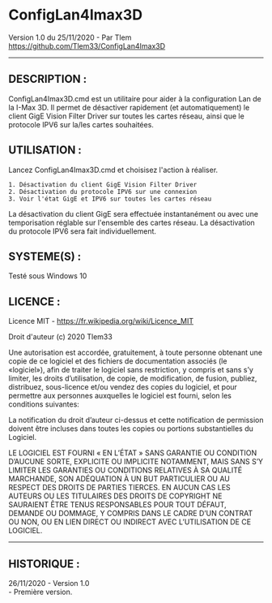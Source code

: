 # ConfigLan4Imax3D

Version 1.0 du 25/11/2020 - Par Tlem  
https://github.com/Tlem33/ConfigLan4Imax3D
***

## DESCRIPTION :

ConfigLan4Imax3D.cmd est un utilitaire pour aider à la configuration Lan de la I-Max 3D.
Il permet de désactiver rapidement (et automatiquement) le client GigE Vision Filter Driver sur toutes les cartes réseau, ainsi que le protocole IPV6 sur la/les cartes souhaitées.


## UTILISATION :

Lancez ConfigLan4Imax3D.cmd et choisisez l'action à réaliser.

	1. Désactivation du client GigE Vision Filter Driver  
	2. Désactivation du protocole IPV6 sur une connexion  
	3. Voir l'état GigE et IPV6 sur toutes les cartes réseau  

La désactivation du client GigE sera effectuée instantanément ou avec une temporisation réglable sur l'ensemble des cartes réseau.
La désactivation du protocole IPV6 sera fait individuellement.
 
 
## SYSTEME(S) :

Testé sous Windows 10


## LICENCE :

Licence MIT - https://fr.wikipedia.org/wiki/Licence_MIT

Droit d'auteur (c) 2020 Tlem33

Une autorisation est accordée, gratuitement, à toute personne obtenant une copie de ce logiciel et des fichiers de documentation associés (le «logiciel»), afin de traiter le logiciel sans restriction, y compris et sans s’y limiter, les droits d’utilisation, de copie, de modification, de fusion, publiez, distribuez, sous-licence et/ou vendez des copies du logiciel, et pour permettre aux personnes auxquelles le logiciel est fourni, selon les conditions suivantes:

La notification du droit d’auteur ci-dessus et cette notification de permission doivent être incluses dans toutes les copies ou portions substantielles du Logiciel.

LE LOGICIEL EST FOURNI « EN L’ÉTAT » SANS GARANTIE OU CONDITION D’AUCUNE SORTE, EXPLICITE OU IMPLICITE NOTAMMENT, MAIS SANS S’Y LIMITER LES GARANTIES OU CONDITIONS RELATIVES À SA QUALITÉ MARCHANDE, SON ADÉQUATION À UN BUT PARTICULIER OU AU RESPECT DES DROITS DE PARTIES TIERCES. EN AUCUN CAS LES AUTEURS OU LES TITULAIRES DES DROITS DE COPYRIGHT NE SAURAIENT ÊTRE TENUS RESPONSABLES POUR TOUT DÉFAUT, DEMANDE OU DOMMAGE, Y COMPRIS DANS LE CADRE D’UN CONTRAT OU NON, OU EN LIEN DIRECT OU INDIRECT AVEC L’UTILISATION DE CE LOGICIEL.

---

## HISTORIQUE :

26/11/2020 - Version 1.0  
     - Première version.
